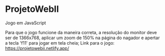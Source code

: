 # ProjetoWebII
Jogo em JavaScript

Para que o jogo funcione da maneira correta, a resolução do monitor deve ser de 1366x768, aplicar um zoom de 150% na página do nagador e apertar a tecla 'f11' para jogar em tela cheia;
Link para o jogo: https://projetowebii.netlify.app/
